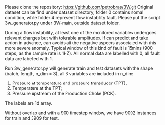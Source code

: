 Please clone the repository: https://github.com/petrobras/3W.git
Original dataset can be find under dataset directory, folder 0 contains nomal condition, while folder 4 represent flow instability fault. Please put the script 3w_generator.py under 3W-main, outside dataset folder.

During a flow instability, at least one of the monitored variables undergoes relevant changes but with tolerable amplitudes. If can predict and take action in advance,  can avoids all the negative aspects associated with this more severe anomaly.
Typical window of this kind of fault is 15mins (900 steps, as the sample rate is 1HZ). All normal data are labelled with 0, all fault data are labelled with 1.

Run 3w_generator.py will generate train and test datasets with the shape (batch, length, n_dim = 3), all 3 variables are included in n_dim:
1. Pressure at temperature and pressure transducer (TPT); 
2. Temperature at the TPT; 
3. Pressure upstream of the Production Choke (PCK).

The labels are 1d array.

Without overlap and with a 900 timestep window, we have 9002 instances for train and 3909 for test.

